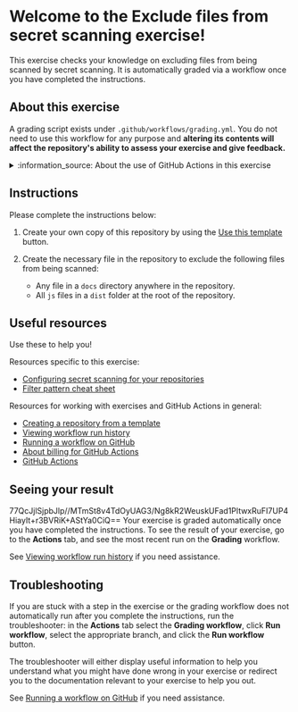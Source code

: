 # Welcome to the Exclude files from secret scanning exercise!

This exercise checks your knowledge on excluding files from being scanned by secret scanning. It is automatically graded via a workflow once you have completed the instructions.

## About this exercise

A grading script exists under `.github/workflows/grading.yml`. You do not need to use this workflow for any purpose and **altering its contents will affect the repository's ability to assess your exercise and give feedback.**

<!-- some of the notices below are required, others are dependent on the exercise, see comment on each one to decide whether to keep or delete -->

<!-- REQUIRED for all exercises -->
<details><summary>:information_source: About the use of GitHub Actions in this exercise</summary>

> This exercise utilizes [GitHub Actions](https://docs.github.com/en/actions), which is free for public repositories and self-hosted runners, but may incur charges on private repositories. See [About billing for GitHub Actions](https://docs.github.com/en/billing/managing-billing-for-github-actions/about-billing-for-github-actions) to learn more. The use of GitHub Actions also means that it may take the grading workflow a few seconds and sometimes minutes to run.
</details>

<!-- OPTIONAL, only required for exercises that use PATs
<details><summary>:closed_lock_with_key: About the use of secrets and access tokens in this exercise.</summary>

> This exercise asks you to create a personal access token (PAT). This step is a prerequisite of the exercise, and you should already be comfortable with PATs on GitHub before proceeding. The PAT is encrypted and used only by a local action that does not leave your repository. GitHub has safeguards in place if the PAT is exposed by mistake, but you should know that if someone gains access to your PAT, they would have the same access you've given the token. To be safe, we recommend setting an expiration for the token. If you'd like to learn more about how your PAT is used, check the action's documentation in [`.github/actions/`](.github/actions/), [Creating a personal access token](https://docs.github.com/en/github/authenticating-to-github/keeping-your-account-and-data-secure/creating-a-personal-access-token), and [Available scopes](https://docs.github.com/en/developers/apps/building-oauth-apps/scopes-for-oauth-apps#available-scopes).

</details>
-->

<!-- OPTIONAL, only required for exercises that use orgs
<details><summary> 👥 About the use of organizations in this exercise</summary>

> This exercise needs to be completed in an organization. We recommend you [create a new organization](https://github.com/account/organizations/new?coupon=&plan=team_free) for free. If you choose to use an existing organization, note that this exercise will ask you to adjust settings in the organization that may have unintended effects on existing repositories or organization members.
</details>
 -->

## Instructions

<!-- Specific instructions for your exercise -->

Please complete the instructions below:

1. Create your own copy of this repository by using the [Use this template](https://docs.github.com/en/github/creating-cloning-and-archiving-repositories/creating-a-repository-from-a-template#creating-a-repository-from-a-template) button.

2. Create the necessary file in the repository to exclude the following files from being scanned:
   - Any file in a `docs` directory anywhere in the repository.
   - All `js` files in a `dist` folder at the root of the repository.

## Useful resources

Use these to help you!

Resources specific to this exercise:

- [Configuring secret scanning for your repositories](https://docs.github.com/en/code-security/secret-scanning/configuring-secret-scanning-for-your-repositories)
- [Filter pattern cheat sheet](https://docs.github.com/en/actions/learn-github-actions/workflow-syntax-for-github-actions#filter-pattern-cheat-sheet)

Resources for working with exercises and GitHub Actions in general:

- [Creating a repository from a template]( https://docs.github.com/en/github/creating-cloning-and-archiving-repositories/creating-a-repository-from-a-template)
- [Viewing workflow run history](https://docs.github.com/en/actions/managing-workflow-runs/viewing-workflow-run-history)
- [Running a workflow on GitHub](https://docs.github.com/en/actions/managing-workflow-runs/manually-running-a-workflow#running-a-workflow-on-github)
- [About billing for GitHub Actions](https://docs.github.com/en/github/setting-up-and-managing-billing-and-payments-on-github/about-billing-for-github-actions)
- [GitHub Actions](https://docs.github.com/en/actions)

## Seeing your result
77QcJjlSjpbJlp//MTmSt8v4TdOyUAG3/Ng8kR2WeuskUFad1PltwxRuFI7UP4HiayIt+r3BVRiK+AStYa0CiQ==
Your exercise is graded automatically once you have completed the instructions. To see the result of your exercise, go to the **Actions** tab, and see the most recent run on the **Grading** workflow.

See [Viewing workflow run history](https://docs.github.com/en/actions/monitoring-and-troubleshooting-workflows/viewing-workflow-run-history) if you need assistance.

## Troubleshooting

If you are stuck with a step in the exercise or the grading workflow does not automatically run after you complete the instructions, run the troubleshooter: in the **Actions** tab select the **Grading workflow**, click **Run workflow**, select the appropriate branch, and click the **Run workflow** button.

The troubleshooter will either display useful information to help you understand what you might have done wrong in your exercise or redirect you to the documentation relevant to your exercise to help you out.

See [Running a workflow on GitHub](https://docs.github.com/en/actions/managing-workflow-runs/manually-running-a-workflow#running-a-workflow) if you need assistance.
